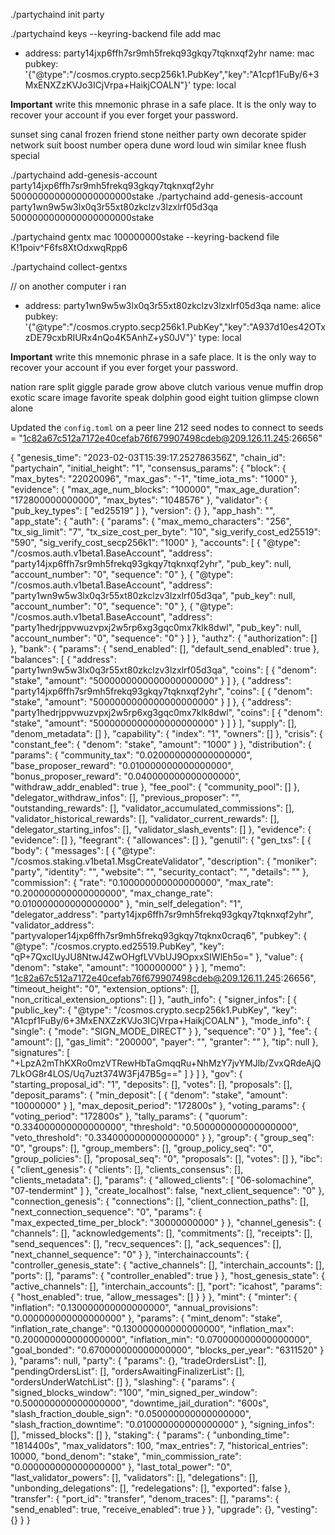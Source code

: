 
./partychaind init party 

./partychaind keys --keyring-backend file add mac  

- address: party14jxp6ffh7sr9mh5frekq93gkqy7tqknxqf2yhr
  name: mac
  pubkey: '{"@type":"/cosmos.crypto.secp256k1.PubKey","key":"A1cpf1FuBy/6+3MxENXZzKVJo3ICjVrpa+HaikjCOALN"}'
  type: local


**Important** write this mnemonic phrase in a safe place.
It is the only way to recover your account if you ever forget your password.

sunset sing canal frozen friend stone neither party own decorate spider network suit boost number opera dune word loud win similar knee flush special


./partychaind add-genesis-account party14jxp6ffh7sr9mh5frekq93gkqy7tqknxqf2yhr 5000000000000000000000stake 
./partychaind add-genesis-account party1wn9w5w3lx0q3r55xt80zkclzv3lzxlrf05d3qa 5000000000000000000000stake 

./partychaind gentx mac  100000000stake  --keyring-backend file
K!1poiv^F6fs8XtOdxwqRpp6

./partychaind collect-gentxs


// on another computer i ran 
- address: party1wn9w5w3lx0q3r55xt80zkclzv3lzxlrf05d3qa
  name: alice
  pubkey: '{"@type":"/cosmos.crypto.secp256k1.PubKey","key":"A937d10es42OTxzDE79cxbRIURx4nQo4K5AnhZ+yS0JV"}'
  type: local


**Important** write this mnemonic phrase in a safe place.
It is the only way to recover your account if you ever forget your password.

nation rare split giggle parade grow above clutch various venue muffin drop exotic scare image favorite speak dolphin good eight tuition glimpse clown alone


Updated the `config.toml` on a peer line 212 seed nodes to connect to 
seeds = "1c82a67c512a7172e40cefab76f679907498cdeb@209.126.11.245:26656"

{
  "genesis_time": "2023-02-03T15:39:17.252786356Z",
  "chain_id": "partychain",
  "initial_height": "1",
  "consensus_params": {
    "block": {
      "max_bytes": "22020096",
      "max_gas": "-1",
      "time_iota_ms": "1000"
    },
    "evidence": {
      "max_age_num_blocks": "100000",
      "max_age_duration": "172800000000000",
      "max_bytes": "1048576"
    },
    "validator": {
      "pub_key_types": [
        "ed25519"
      ]
    },
    "version": {}
  },
  "app_hash": "",
  "app_state": {
    "auth": {
      "params": {
        "max_memo_characters": "256",
        "tx_sig_limit": "7",
        "tx_size_cost_per_byte": "10",
        "sig_verify_cost_ed25519": "590",
        "sig_verify_cost_secp256k1": "1000"
      },
      "accounts": [
        {
          "@type": "/cosmos.auth.v1beta1.BaseAccount",
          "address": "party14jxp6ffh7sr9mh5frekq93gkqy7tqknxqf2yhr",
          "pub_key": null,
          "account_number": "0",
          "sequence": "0"
        },
        {
          "@type": "/cosmos.auth.v1beta1.BaseAccount",
          "address": "party1wn9w5w3lx0q3r55xt80zkclzv3lzxlrf05d3qa",
          "pub_key": null,
          "account_number": "0",
          "sequence": "0"
        },
        {
          "@type": "/cosmos.auth.v1beta1.BaseAccount",
          "address": "party1hedrjppvwuzvpxj2w5rp6xg3gqc0mx7klk8dwl",
          "pub_key": null,
          "account_number": "0",
          "sequence": "0"
        }
      ]
    },
    "authz": {
      "authorization": []
    },
    "bank": {
      "params": {
        "send_enabled": [],
        "default_send_enabled": true
      },
      "balances": [
        {
          "address": "party1wn9w5w3lx0q3r55xt80zkclzv3lzxlrf05d3qa",
          "coins": [
            {
              "denom": "stake",
              "amount": "5000000000000000000000"
            }
          ]
        },
        {
          "address": "party14jxp6ffh7sr9mh5frekq93gkqy7tqknxqf2yhr",
          "coins": [
            {
              "denom": "stake",
              "amount": "5000000000000000000000"
            }
          ]
        },
        {
          "address": "party1hedrjppvwuzvpxj2w5rp6xg3gqc0mx7klk8dwl",
          "coins": [
            {
              "denom": "stake",
              "amount": "5000000000000000000000"
            }
          ]
        }
      ],
      "supply": [],
      "denom_metadata": []
    },
    "capability": {
      "index": "1",
      "owners": []
    },
    "crisis": {
      "constant_fee": {
        "denom": "stake",
        "amount": "1000"
      }
    },
    "distribution": {
      "params": {
        "community_tax": "0.020000000000000000",
        "base_proposer_reward": "0.010000000000000000",
        "bonus_proposer_reward": "0.040000000000000000",
        "withdraw_addr_enabled": true
      },
      "fee_pool": {
        "community_pool": []
      },
      "delegator_withdraw_infos": [],
      "previous_proposer": "",
      "outstanding_rewards": [],
      "validator_accumulated_commissions": [],
      "validator_historical_rewards": [],
      "validator_current_rewards": [],
      "delegator_starting_infos": [],
      "validator_slash_events": []
    },
    "evidence": {
      "evidence": []
    },
    "feegrant": {
      "allowances": []
    },
    "genutil": {
      "gen_txs": [
        {
          "body": {
            "messages": [
              {
                "@type": "/cosmos.staking.v1beta1.MsgCreateValidator",
                "description": {
                  "moniker": "party",
                  "identity": "",
                  "website": "",
                  "security_contact": "",
                  "details": ""
                },
                "commission": {
                  "rate": "0.100000000000000000",
                  "max_rate": "0.200000000000000000",
                  "max_change_rate": "0.010000000000000000"
                },
                "min_self_delegation": "1",
                "delegator_address": "party14jxp6ffh7sr9mh5frekq93gkqy7tqknxqf2yhr",
                "validator_address": "partyvaloper14jxp6ffh7sr9mh5frekq93gkqy7tqknx0craq6",
                "pubkey": {
                  "@type": "/cosmos.crypto.ed25519.PubKey",
                  "key": "qP+7QxcIUyJU8NtwJ4ZwOHgfLVVbUJ9OpxxSIWlEh5o="
                },
                "value": {
                  "denom": "stake",
                  "amount": "100000000"
                }
              }
            ],
            "memo": "1c82a67c512a7172e40cefab76f679907498cdeb@209.126.11.245:26656",
            "timeout_height": "0",
            "extension_options": [],
            "non_critical_extension_options": []
          },
          "auth_info": {
            "signer_infos": [
              {
                "public_key": {
                  "@type": "/cosmos.crypto.secp256k1.PubKey",
                  "key": "A1cpf1FuBy/6+3MxENXZzKVJo3ICjVrpa+HaikjCOALN"
                },
                "mode_info": {
                  "single": {
                    "mode": "SIGN_MODE_DIRECT"
                  }
                },
                "sequence": "0"
              }
            ],
            "fee": {
              "amount": [],
              "gas_limit": "200000",
              "payer": "",
              "granter": ""
            },
            "tip": null
          },
          "signatures": [
            "+LpzA2mThKXRo0mzVTRewHbTaGmqqRu+NhMzY7jvYMJlb/ZvxQRdeAjQ7LkOG8r4LOS/Uq7uzt374W3Fj47B5g=="
          ]
        }
      ]
    },
    "gov": {
      "starting_proposal_id": "1",
      "deposits": [],
      "votes": [],
      "proposals": [],
      "deposit_params": {
        "min_deposit": [
          {
            "denom": "stake",
            "amount": "10000000"
          }
        ],
        "max_deposit_period": "172800s"
      },
      "voting_params": {
        "voting_period": "172800s"
      },
      "tally_params": {
        "quorum": "0.334000000000000000",
        "threshold": "0.500000000000000000",
        "veto_threshold": "0.334000000000000000"
      }
    },
    "group": {
      "group_seq": "0",
      "groups": [],
      "group_members": [],
      "group_policy_seq": "0",
      "group_policies": [],
      "proposal_seq": "0",
      "proposals": [],
      "votes": []
    },
    "ibc": {
      "client_genesis": {
        "clients": [],
        "clients_consensus": [],
        "clients_metadata": [],
        "params": {
          "allowed_clients": [
            "06-solomachine",
            "07-tendermint"
          ]
        },
        "create_localhost": false,
        "next_client_sequence": "0"
      },
      "connection_genesis": {
        "connections": [],
        "client_connection_paths": [],
        "next_connection_sequence": "0",
        "params": {
          "max_expected_time_per_block": "30000000000"
        }
      },
      "channel_genesis": {
        "channels": [],
        "acknowledgements": [],
        "commitments": [],
        "receipts": [],
        "send_sequences": [],
        "recv_sequences": [],
        "ack_sequences": [],
        "next_channel_sequence": "0"
      }
    },
    "interchainaccounts": {
      "controller_genesis_state": {
        "active_channels": [],
        "interchain_accounts": [],
        "ports": [],
        "params": {
          "controller_enabled": true
        }
      },
      "host_genesis_state": {
        "active_channels": [],
        "interchain_accounts": [],
        "port": "icahost",
        "params": {
          "host_enabled": true,
          "allow_messages": []
        }
      }
    },
    "mint": {
      "minter": {
        "inflation": "0.130000000000000000",
        "annual_provisions": "0.000000000000000000"
      },
      "params": {
        "mint_denom": "stake",
        "inflation_rate_change": "0.130000000000000000",
        "inflation_max": "0.200000000000000000",
        "inflation_min": "0.070000000000000000",
        "goal_bonded": "0.670000000000000000",
        "blocks_per_year": "6311520"
      }
    },
    "params": null,
    "party": {
      "params": {},
      "tradeOrdersList": [],
      "pendingOrdersList": [],
      "ordersAwaitingFinalizerList": [],
      "ordersUnderWatchList": []
    },
    "slashing": {
      "params": {
        "signed_blocks_window": "100",
        "min_signed_per_window": "0.500000000000000000",
        "downtime_jail_duration": "600s",
        "slash_fraction_double_sign": "0.050000000000000000",
        "slash_fraction_downtime": "0.010000000000000000"
      },
      "signing_infos": [],
      "missed_blocks": []
    },
    "staking": {
      "params": {
        "unbonding_time": "1814400s",
        "max_validators": 100,
        "max_entries": 7,
        "historical_entries": 10000,
        "bond_denom": "stake",
        "min_commission_rate": "0.000000000000000000"
      },
      "last_total_power": "0",
      "last_validator_powers": [],
      "validators": [],
      "delegations": [],
      "unbonding_delegations": [],
      "redelegations": [],
      "exported": false
    },
    "transfer": {
      "port_id": "transfer",
      "denom_traces": [],
      "params": {
        "send_enabled": true,
        "receive_enabled": true
      }
    },
    "upgrade": {},
    "vesting": {}
  }
}